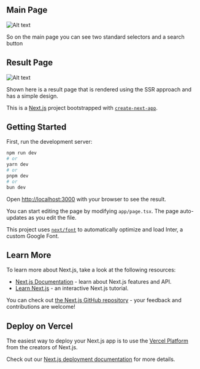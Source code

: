 ## Main Page

![Alt text](https://cdn.discordapp.com/attachments/891262578775457832/1279384402253709385/image.png?ex=66d43f13&is=66d2ed93&hm=88978ef8aa63c51969578de308e18e62ab55aefbead8b33e3d045cac239b32dc& 
"Optional title")

So on the main page you can see two standard selectors and a search button
## Result Page
![Alt text](https://cdn.discordapp.com/attachments/891262578775457832/1280127172975132755/image.png?ex=66d6f2d5&is=66d5a155&hm=06471e8cdb8ec0551f5c68faa318342ffab9b4d051cdb368e45c2f7cab646dcf&
"Optional title")

Shown here is a result page that is rendered using the SSR approach and has a simple design.

This is a [Next.js](https://nextjs.org/) project bootstrapped with [`create-next-app`](https://github.com/vercel/next.js/tree/canary/packages/create-next-app).

## Getting Started

First, run the development server:

```bash
npm run dev
# or
yarn dev
# or
pnpm dev
# or
bun dev
```

Open [http://localhost:3000](http://localhost:3000) with your browser to see the result.

You can start editing the page by modifying `app/page.tsx`. The page auto-updates as you edit the file.

This project uses [`next/font`](https://nextjs.org/docs/basic-features/font-optimization) to automatically optimize and load Inter, a custom Google Font.

## Learn More

To learn more about Next.js, take a look at the following resources:

- [Next.js Documentation](https://nextjs.org/docs) - learn about Next.js features and API.
- [Learn Next.js](https://nextjs.org/learn) - an interactive Next.js tutorial.

You can check out [the Next.js GitHub repository](https://github.com/vercel/next.js/) - your feedback and contributions are welcome!

## Deploy on Vercel

The easiest way to deploy your Next.js app is to use the [Vercel Platform](https://vercel.com/new?utm_medium=default-template&filter=next.js&utm_source=create-next-app&utm_campaign=create-next-app-readme) from the creators of Next.js.

Check out our [Next.js deployment documentation](https://nextjs.org/docs/deployment) for more details.
